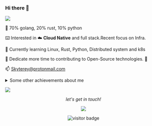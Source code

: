 ### Hi there 👋

![](https://cdn.jsdelivr.net/gh/MadFrey/homework.img/banner.png)

🙂 70% golang, 20% rust, 10% python 

⌨️ Interested in ☁️ **Cloud Native** and full stack.Recent focus on Infra. 

🌱 Currently learning Linux, Rust, Python, Distributed system and k8s

🚀 Dedicate more time to contributing to Open-Source technologies. 🌌

📫 Skyterey@protonmail.com

<details>
  <summary>Some other achievements about me</summary>
  <br>

  * 👑   Some GitHub statistical reports:

<p align="center">
<img align="center" src="https://github-readme-stats.vercel.app/api/top-langs/?username=MadFrey&hide_langs_below=1&theme=default&line_height=27&layout=compact" />
<img align="center" src="https://github-readme-stats.vercel.app/api?username=MadFrey&show_icons=true&count_private=true&include_all_commits=true&line_height=21" alt="MadFrey's Github Stats" />
<img align="center" src="https://github-profile-trophy.vercel.app/?username=MadFrey&column=7" alt="MadFrey's Github Trophy" />
</p>

<a><img align="right" src="https://fastly.jsdelivr.net/gh/MadFrey/homework.img/spy.png"  width="270 " height="270" /></a>

</details>

<img src="https://user-images.githubusercontent.com/73097560/115834477-dbab4500-a447-11eb-908a-139a6edaec5c.gif"></a>
<p align="center">
<i>let's get in touch!</i>

<p align="center">
<a href= "https://www.madfrey.top"><img src="https://img.icons8.com/material-outlined/27/000000/geography.png"/></a>



<p align="center">
<img src="https://visitor-badge.laobi.icu/badge?page_id=MadFrey.MadFrey" alt="visitor badge"/>       
</p>

</p>



<!--
**MadFrey/MadFrey** is a ✨ _special_ ✨ repository because its `README.md` (this file) appears on your GitHub profile.

Here are some ideas to get you started:

- 🔭 I’m currently working on ...
- 🌱 I’m currently learning algorithm...
- 👯 I’m looking to collaborate on ...
- 🤔 I’m looking for help with ...
- 💬 Ask me about ...
- 📫 How to reach me: ...
- 😄 Pronouns: ...
- ⚡ Fun fact: ...
-->
